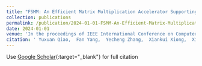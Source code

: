 ```yaml
---
title: "FSMM: An Efficient Matrix Multiplication Accelerator Supporting Flexible Sparsity"
collection: publications
permalink: /publication/2024-01-01-FSMM-An-Efficient-Matrix-Multiplication-Accelerator-Supporting-Flexible-Sparsity
date: 2024-01-01
venue: 'In the proceedings of IEEE International Conference on Computer-Aided Design (ICCAD)'
citation: ' Yuxuan Qiao,  Fan Yang,  Yecheng Zhang,  Xiankui Xiong,  Xiao Yao,  Haidong Yao, &quot;FSMM: An Efficient Matrix Multiplication Accelerator Supporting Flexible Sparsity.&quot; In the proceedings of IEEE International Conference on Computer-Aided Design (ICCAD), 2024.'
---
```

Use [Google Scholar](https://scholar.google.com/scholar?q=FSMM:+An+Efficient+Matrix+Multiplication+Accelerator+Supporting+Flexible+Sparsity){:target="_blank"} for full citation